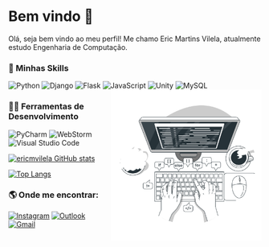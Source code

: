# Bem vindo 🤙

Olá, seja bem vindo ao meu perfil! Me chamo Eric Martins Vilela, atualmente estudo Engenharia de Computação.

### 🚀  Minhas Skills

![Python](https://img.shields.io/badge/Python-262321?style=for-the-badge&logo=python&logoColor=white)
![Django](https://img.shields.io/badge/Django-262321?style=for-the-badge&logo=django&logoColor=white)
![Flask](https://img.shields.io/badge/Flask-262321?style=for-the-badge&logo=flask&logoColor=white)
![JavaScript](https://img.shields.io/badge/JavaScript-262321?style=for-the-badge&logo=javascript&logoColor=F7DF1E)
![Unity](https://img.shields.io/badge/Unity-262321?style=for-the-badge&logo=unity&logoColor=white)
![MySQL](https://img.shields.io/badge/MySQL-262321?style=for-the-badge&logo=mysql&logoColor=white)
<img src="https://github.com/ericmvilela/ericmvilela/blob/main/Code%20typing-bro.svg" alt="programmer" width="300" align="right"/>


### 👨‍💻 Ferramentas de Desenvolvimento
![PyCharm](https://img.shields.io/badge/PyCharm-333333.svg?&style=for-the-badge&logo=PyCharm&logoColor=white)
![WebStorm](https://img.shields.io/badge/WebStorm-333333?style=for-the-badge&logo=WebStorm&logoColor=white)
![Visual Studio Code](https://img.shields.io/badge/Visual_Studio_Code-333333?style=for-the-badge&logo=visual%20studio%20code&logoColor=white)

[![ericmvilela GitHub stats](https://github-readme-stats.vercel.app/api?username=ericmvilela&theme=apprentice)](https://github.com/anuraghazra/github-readme-stats)

[![Top Langs](https://github-readme-stats.vercel.app/api/top-langs/?username=ericmvilela&layout=compact&theme=apprentice&hide=Procfile)](https://github.com/anuraghazra/github-readme-stats)


### 🌎  Onde me encontrar:
[![Instagram](https://img.shields.io/badge/Instagram-333b35?style=for-the-badge&logo=instagram&logoColor=white)](https://www.instagram.com/ericmvilela/)
[![Outlook](https://img.shields.io/badge/Microsoft_Outlook-333b35?style=for-the-badge&logo=microsoft-outlook&logoColor=white)](mailto:ericmvilela@hotmail.com)
[![Gmail](https://img.shields.io/badge/Gmail-333b35?style=for-the-badge&logo=gmail&logoColor=white)](mailto:ericmv09@gmail.com)
